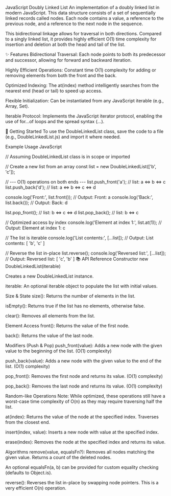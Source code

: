 JavaScript Doubly Linked List
An implementation of a doubly linked list in modern JavaScript. This data structure consists of a set of sequentially linked records called nodes. Each node contains a value, a reference to the previous node, and a reference to the next node in the sequence.

This bidirectional linkage allows for traversal in both directions. Compared to a singly linked list, it provides highly efficient O(1) time complexity for insertion and deletion at both the head and tail of the list.

✨ Features
Bidirectional Traversal: Each node points to both its predecessor and successor, allowing for forward and backward iteration.

Highly Efficient Operations: Constant time O(1) complexity for adding or removing elements from both the front and the back.

Optimized Indexing: The at(index) method intelligently searches from the nearest end (head or tail) to speed up access.

Flexible Initialization: Can be instantiated from any JavaScript iterable (e.g., Array, Set).

Iterable Protocol: Implements the JavaScript iterator protocol, enabling the use of for...of loops and the spread syntax (...).

🚀 Getting Started
To use the DoubleLinkedList class, save the code to a file (e.g., DoubleLinkedList.js) and import it where needed.

Example Usage
JavaScript

// Assuming DoubleLinkedList class is in scope or imported

// Create a new list from an array
const list = new DoubleLinkedList(['b', 'c']);

// --- O(1) operations on both ends ---
list.push_front('a'); // list: a <=> b <=> c
list.push_back('d');  // list: a <=> b <=> c <=> d

console.log('Front:', list.front()); // Output: Front: a
console.log('Back:',  list.back());  // Output: Back: d

list.pop_front();     // list: b <=> c <=> d
list.pop_back();      // list: b <=> c

// Optimized access by index
console.log('Element at index 1:', list.at(1)); // Output: Element at index 1: c

// The list is iterable
console.log('List contents:', [...list]); // Output: List contents: [ 'b', 'c' ]

// Reverse the list in-place
list.reverse();
console.log('Reversed list:', [...list]); // Output: Reversed list: [ 'c', 'b' ]
📚 API Reference
Constructor
new DoubleLinkedList(iterable)

Creates a new DoubleLinkedList instance.

iterable: An optional iterable object to populate the list with initial values.

Size & State
size(): Returns the number of elements in the list.

isEmpty(): Returns true if the list has no elements, otherwise false.

clear(): Removes all elements from the list.

Element Access
front(): Returns the value of the first node.

back(): Returns the value of the last node.

Modifiers (Push & Pop)
push_front(value): Adds a new node with the given value to the beginning of the list. (O(1) complexity)

push_back(value): Adds a new node with the given value to the end of the list. (O(1) complexity)

pop_front(): Removes the first node and returns its value. (O(1) complexity)

pop_back(): Removes the last node and returns its value. (O(1) complexity)

Random-like Operations
Note: While optimized, these operations still have a worst-case time complexity of O(n) as they may require traversing half the list.

at(index): Returns the value of the node at the specified index. Traverses from the closest end.

insert(index, value): Inserts a new node with value at the specified index.

erase(index): Removes the node at the specified index and returns its value.

Algorithms
remove(value, equalsFn?): Removes all nodes matching the given value. Returns a count of the deleted nodes.

An optional equalsFn(a, b) can be provided for custom equality checking (defaults to Object.is).

reverse(): Reverses the list in-place by swapping node pointers. This is a very efficient O(n) operation.
